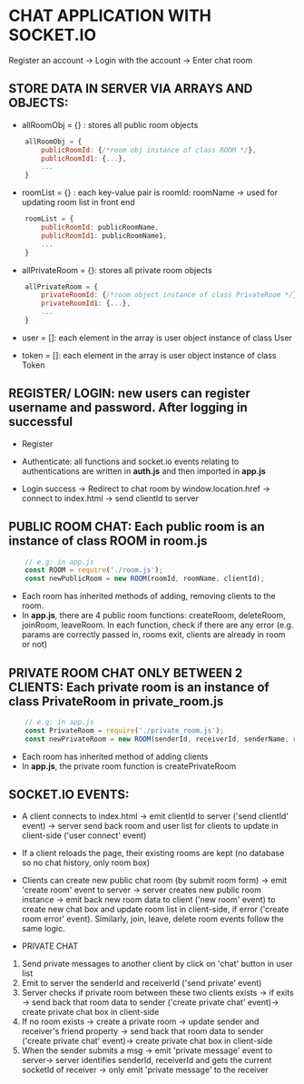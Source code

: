 # CHAT APPLICATION WITH SOCKET.IO
 Register an account -> Login with the account -> Enter chat room 

## STORE DATA IN SERVER VIA ARRAYS AND OBJECTS:
* allRoomObj = {} : stores all public room objects
```js
    allRoomObj = {
        publicRoomId: {/*room obj instance of class ROOM */},
        publicRoomId1: {...},
        ...
    }
```

* roomList = {} : each key-value pair is roomId: roomName -> used for updating room list in front end
```js
    roomList = {
        publicRoomId: publicRoomName,
        publicRoomId1: publicRoomName1,
        ...
    }
```

* allPrivateRoom = {}: stores all private room objects
```js
    allPrivateRoom = {
        privateRoomId: {/*room object instance of class PrivateRoom */},
        privateRoomId1: {...},
        ...
    }
```
* user = []: each element in the array is user object instance of class User

* token = []: each element in the array is user object instance of class Token

## REGISTER/ LOGIN: new users can register username and password. After logging in successful 
* Register

* Authenticate: all functions and socket.io events relating to authentications are written in **auth.js** and then imported in **app.js**

* Login success -> Redirect to chat room by window.location.href -> connect to index.html -> send clientId to server

## PUBLIC ROOM CHAT: Each public room is an instance of class ROOM in **room.js**

```js
    // e.g: in app.js
    const ROOM = require('./room.js');
    const newPublicRoom = new ROOM(roomId, roomName, clientId);
```

* Each room has inherited methods of adding, removing clients to the room.
* In **app.js**, there are 4 public room functions: createRoom, deleteRoom, joinRoom, leaveRoom. In each function, check if there are any error (e.g. params are correctly passed in, rooms exit, clients are already in room or not)

## PRIVATE ROOM CHAT ONLY BETWEEN 2 CLIENTS: Each private room is an instance of class PrivateRoom in **private_room.js**

```js
    // e.g: in app.js
    const PrivateRoom = require('./private_room.js');
    const newPrivateRoom = new ROOM(senderId, receiverId, senderName, receiverName);
```

* Each room has inherited method of adding clients
* In **app.js**, the private room function is createPrivateRoom

## SOCKET.IO EVENTS:
* A client connects to index.html -> emit clientId to server ('send clientId' event) -> server send back room and user list for clients to update in client-side ('user connect' event)
* If a client reloads the page, their existing rooms are kept (no database so no chat history, only room box)
* Clients can create new public chat room (by submit room form) -> emit 'create room' event to server -> server creates new public room instance -> emit back new room data to client ('new room' event) to create new chat box and update room list in client-side, if error ('create room error' event). Similarly, join, leave, delete room events follow the same logic.
 
* PRIVATE CHAT
1. Send private messages to another client by click on 'chat' button in user list
2. Emit to server the senderId and receiverId ('send private' event) 
3. Server checks if private room between these two clients exists -> if exits -> send back that room data to sender ('create private chat' event)-> create private chat box in client-side
4. If no room exists -> create a private room -> update sender and receiver's friend property -> send back that room data to sender ('create private chat' event)-> create private chat box in client-side
5. When the sender submits a msg -> emit 'private message' event to server-> server identifies senderId, receiverId and gets the current socketId of receiver -> only emit 'private message' to the receiver 